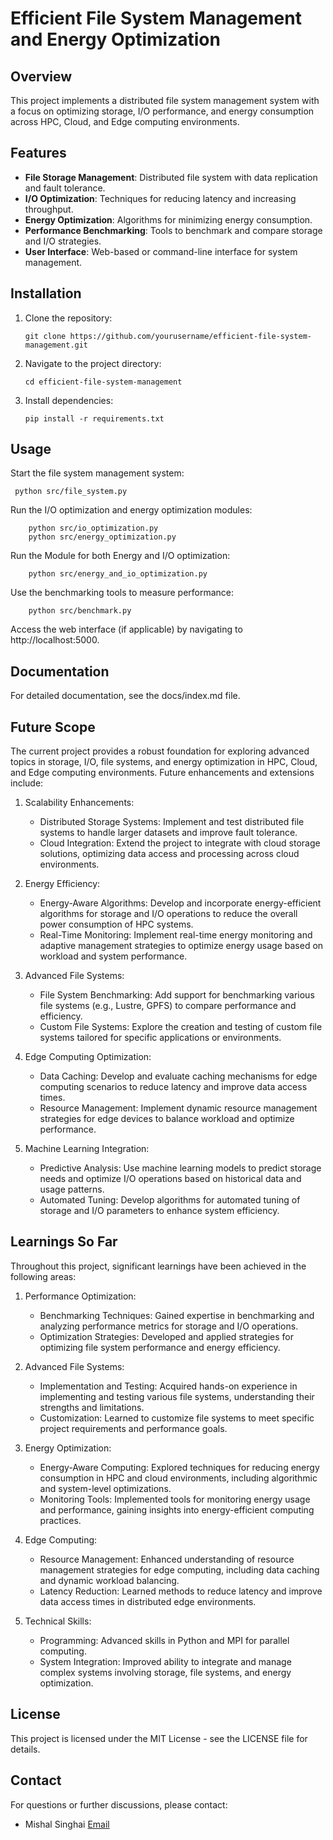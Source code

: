# Efficient File System Management and Energy Optimization

## Overview

This project implements a distributed file system management system with a focus on optimizing storage, I/O performance, and energy consumption across HPC, Cloud, and Edge computing environments.

## Features

- **File Storage Management**: Distributed file system with data replication and fault tolerance.
- **I/O Optimization**: Techniques for reducing latency and increasing throughput.
- **Energy Optimization**: Algorithms for minimizing energy consumption.
- **Performance Benchmarking**: Tools to benchmark and compare storage and I/O strategies.
- **User Interface**: Web-based or command-line interface for system management.

## Installation

1. Clone the repository:

   ```
   git clone https://github.com/yourusername/efficient-file-system-management.git
   ```

2. Navigate to the project directory:

    ```
    cd efficient-file-system-management
    ```

3. Install dependencies:

    ```
    pip install -r requirements.txt
    ```

## Usage
   Start the file system management system:
     
     python src/file_system.py
        
   Run the I/O optimization and energy optimization modules:
   
        python src/io_optimization.py  
        python src/energy_optimization.py

   Run the Module for both Energy and I/O optimization:
   
        python src/energy_and_io_optimization.py  

   Use the benchmarking tools to measure performance:
   
        python src/benchmark.py
    
   Access the web interface (if applicable) by navigating to http://localhost:5000.

## Documentation
For detailed documentation, see the docs/index.md file.

## Future Scope
The current project provides a robust foundation for exploring advanced topics in storage, I/O, file systems, and energy optimization in HPC, Cloud, and Edge computing environments. Future enhancements and extensions include:

1. Scalability Enhancements:

   - Distributed Storage Systems: Implement and test distributed file systems to handle larger datasets and improve fault tolerance.
   - Cloud Integration: Extend the project to integrate with cloud storage solutions, optimizing data access and processing across cloud environments.

2. Energy Efficiency:

   - Energy-Aware Algorithms: Develop and incorporate energy-efficient algorithms for storage and I/O operations to reduce the overall power consumption of HPC systems.
   - Real-Time Monitoring: Implement real-time energy monitoring and adaptive management strategies to optimize energy usage based on workload and system performance.

3. Advanced File Systems:

   - File System Benchmarking: Add support for benchmarking various file systems (e.g., Lustre, GPFS) to compare performance and efficiency.
   - Custom File Systems: Explore the creation and testing of custom file systems tailored for specific applications or environments.

4. Edge Computing Optimization:

   - Data Caching: Develop and evaluate caching mechanisms for edge computing scenarios to reduce latency and improve data access times.
   - Resource Management: Implement dynamic resource management strategies for edge devices to balance workload and optimize performance.

5. Machine Learning Integration:

   - Predictive Analysis: Use machine learning models to predict storage needs and optimize I/O operations based on historical data and usage patterns.
   - Automated Tuning: Develop algorithms for automated tuning of storage and I/O parameters to enhance system efficiency.

## Learnings So Far
Throughout this project, significant learnings have been achieved in the following areas:

1. Performance Optimization:

   - Benchmarking Techniques: Gained expertise in benchmarking and analyzing performance metrics for storage and I/O operations.
   - Optimization Strategies: Developed and applied strategies for optimizing file system performance and energy efficiency.

2. Advanced File Systems:

   - Implementation and Testing: Acquired hands-on experience in implementing and testing various file systems, understanding their strengths and limitations.
   - Customization: Learned to customize file systems to meet specific project requirements and performance goals.

3. Energy Optimization:

   - Energy-Aware Computing: Explored techniques for reducing energy consumption in HPC and cloud environments, including algorithmic and system-level optimizations.
   - Monitoring Tools: Implemented tools for monitoring energy usage and performance, gaining insights into energy-efficient computing practices.

4. Edge Computing:

   - Resource Management: Enhanced understanding of resource management strategies for edge computing, including data caching and dynamic workload balancing.
   - Latency Reduction: Learned methods to reduce latency and improve data access times in distributed edge environments.
   
5. Technical Skills:

   - Programming: Advanced skills in Python and MPI for parallel computing.
   - System Integration: Improved ability to integrate and manage complex systems involving storage, file systems, and energy optimization.

## License
This project is licensed under the MIT License - see the LICENSE file for details.

## Contact
For questions or further discussions, please contact:
   - Mishal Singhai [Email](mailto:mishalsinghai21032001@gmail.com)
